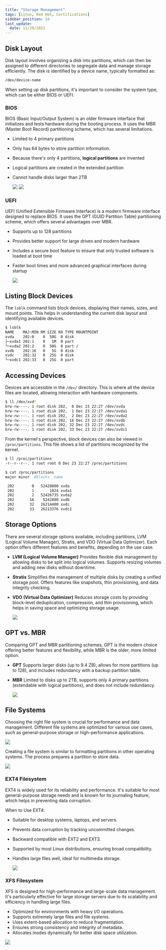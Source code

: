 ```yaml
---
title: "Storage Management"
tags: [Linux, Red Hat, Certifications]
sidebar_position: 24
last_update:
  date: 11/29/2021
---
```



## Disk Layout

Disk layout involves organizing a disk into partitions, which can then be assigned to different directories to segregate data and manage storage efficiently. The disk is identified by a device name, typically formatted as:

```bash
/dev/device-name
```

When setting up disk partitions, it's important to consider the system type, which can be either BIOS or UEFI.

### BIOS

BIOS (Basic Input/Output System) is an older firmware interface that initializes and tests hardware during the booting process. It uses the MBR (Master Boot Record) partitioning scheme, which has several limitations.

- Limited to 4 primary partitions
- Only has 64 bytes to store partition information.
- Because there's only 4 partitions, **logical partitions** are invented
- Logical partitions are created in the extended partition
- Cannot handle disks larger than 2TB

  ![](/img/docs/sv-bios.png)
  ![](/img/docs/sv-bios-2.png)

### UEFI

UEFI (Unified Extensible Firmware Interface) is a modern firmware interface designed to replace BIOS. It uses the GPT (GUID Partition Table) partitioning scheme, which offers several advantages over MBR.

- Supports up to 128 partitions
- Provides better support for large drives and modern hardware
- Includes a secure boot feature to ensure that only trusted software is loaded at boot time
- Faster boot times and more advanced graphical interfaces during startup

  ![](/img/docs/sv-bios-uefi.png)

## Listing Block Devices

The `lsblk` command lists block devices, displaying their names, sizes, and mount points. This helps in understanding the current disk layout and identifying available devices.

```bash
$ lsblk
NAME    MAJ:MIN RM SIZE RO TYPE MOUNTPOINT
xvda    202:0    0  50G  0 disk
├─xvda1 202:1    0   1M  0 part
└─xvda2 202:2    0  50G  0 part /
xvdb    202:16   0   5G  0 disk
xvdc    202:32   0  25G  0 disk
└─xvdc1 202:33   0  25G  0 part
```

## Accessing Devices

Devices are accessible in the `/dev/` directory. This is where all the device files are located, allowing interaction with hardware components.

```bash
$ ll /dev/xvd*
brw-rw----. 1 root disk 202,  0 Dec 23 22:27 /dev/xvda
brw-rw----. 1 root disk 202,  1 Dec 23 22:27 /dev/xvda1
brw-rw----. 1 root disk 202,  2 Dec 23 22:27 /dev/xvda2
brw-rw----. 1 root disk 202, 16 Dec 23 22:27 /dev/xvdb
brw-rw----. 1 root disk 202, 32 Dec 23 22:27 /dev/xvdc
brw-rw----. 1 root disk 202, 33 Dec 23 22:27 /dev/xvdc1
```

From the kernel's perspective, block devices can also be viewed in `/proc/partitions`. This file shows a list of partitions recognized by the kernel.

```bash
$ ll /proc/partitions
-r--r--r--. 1 root root 0 Dec 23 22:27 /proc/partitions

$ cat /proc/partitions
major minor  #blocks  name

 202        0   52428800 xvda
 202        1       1024 xvda1
 202        2   52426735 xvda2
 202       16    5242880 xvdb
 202       32   26214400 xvdc
 202       33   26213376 xvdc1
```

## Storage Options

There are several storage options available, including partitions, LVM (Logical Volume Manager), Stratis, and VDO (Virtual Data Optimizer). Each option offers different features and benefits, depending on the use case.

- **LVM (Logical Volume Manager)**
  Provides flexible disk management by allowing disks to be split into logical volumes. Supports resizing volumes and adding new disks without downtime.

- **Stratis**
  Simplifies the management of multiple disks by creating a unified storage pool. Offers features like snapshots, thin provisioning, and data integrity checking.

- **VDO (Virtual Data Optimizer)**
  Reduces storage costs by providing block-level deduplication, compression, and thin provisioning, which helps in saving space and optimizing storage usage.

    ![](/img/docs/sv-stor-options.png)

## GPT vs. MBR

Comparing GPT and MBR partitioning schemes, GPT is the modern choice offering better features and flexibility, while MBR is the older, more limited option.

- **GPT**
  Supports larger disks (up to 9.4 ZB), allows for more partitions (up to 128), and includes redundancy with a backup partition table.

- **MBR**
  Limited to disks up to 2TB, supports only 4 primary partitions (extendable with logical partitions), and does not include redundancy.

    ![](/img/docs/sv-gpt-mbr-2.png)

## File Systems

Choosing the right file system is crucial for performance and data management. Different file systems are optimized for various use cases, such as general-purpose storage or high-performance applications.

![](/img/docs/sv-file-systems.png)

Creating a file system is similar to formatting partitions in other operating systems. The process prepares a partition to store data.

![](/img/docs/sv-fs-1.png)

### EXT4 Filesystem

EXT4 is widely used for its reliability and performance. It's suitable for most general-purpose storage needs and is known for its journaling feature, which helps in preventing data corruption.

When to Use EXT4:

- Suitable for desktop systems, laptops, and servers.
- Prevents data corruption by tracking uncommitted changes.
- Backward compatible with EXT2 and EXT3.
- Supported by most Linux distributions, ensuring broad compatibility.
- Handles large files well, ideal for multimedia storage.

  ![](/img/docs/whentouseEXT4.png)


### XFS Filesystem

XFS is designed for high-performance and large-scale data management. It's particularly effective for large storage servers due to its scalability and efficiency in handling large files.

- Optimized for environments with heavy I/O operations.
- Supports extremely large files and file systems.
- Uses extent-based allocation to reduce fragmentation.
- Ensures strong consistency and integrity of metadata.
- Allocates inodes dynamically for better disk space utilization.

![](/img/docs/sv-fs-2.png)